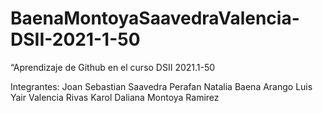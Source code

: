 # BaenaMontoyaSaavedraValencia-DSII-2021-1-50

“Aprendizaje de Github en el curso DSII 2021.1-50

Integrantes:
Joan Sebastian Saavedra Perafan 
Natalia Baena Arango
Luis Yair Valencia Rivas
Karol Daliana Montoya Ramirez
